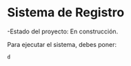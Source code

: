 <h1> Sistema de Registro</h1>

-Estado del proyecto: En construcción.


Para ejecutar el sistema, debes poner:

```npm intall teact´´´
d
